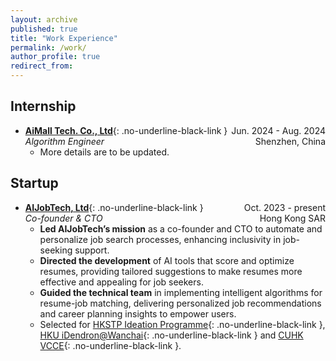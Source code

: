 ```yaml
---
layout: archive
published: true
title: "Work Experience"
permalink: /work/
author_profile: true
redirect_from:
---
```


## Internship

* [**AiMall Tech. Co., Ltd**](https://www.mall-ai.com){: .no-underline-black-link }
  <span style="float: right;">Jun. 2024 - Aug. 2024</span>  
  *Algorithm Engineer*
  <span style="float: right;">Shenzhen, China</span>
  * More details are to be updated.

## Startup

* [**AIJobTech, Ltd**](https://aijobtech.co/){: .no-underline-black-link }
  <span style="float: right;">Oct. 2023 - present</span>  
  *Co-founder & CTO*
  <span style="float: right;">Hong Kong SAR</span>
  * **Led AIJobTech’s mission** as a co-founder and CTO to automate and personalize job search processes, enhancing inclusivity in job-seeking support.
  * **Directed the development** of AI tools that score and optimize resumes, providing tailored suggestions to make resumes more effective and appealing for job seekers.
  * **Guided the technical team** in implementing intelligent algorithms for resume-job matching, delivering personalized job recommendations and career planning insights to empower users.
  * Selected for [HKSTP Ideation Programme](https://www.hkstp.org/what-we-offer/incubation-acceleration-elite/ideation/){: .no-underline-black-link }, [HKU iDendron@Wanchai](https://tec.hku.hk/idendronwanchai/){: .no-underline-black-link } and [CUHK VCCE](https://cuhkvcce.com){: .no-underline-black-link }.
